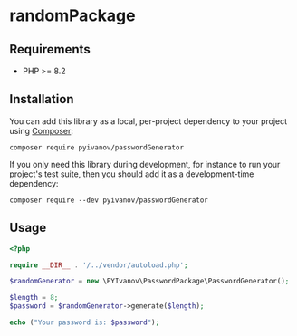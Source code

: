 # randomPackage

## Requirements
* PHP >= 8.2

## Installation

You can add this library as a local, per-project dependency to your project using [Composer](https://getcomposer.org/):

    composer require pyivanov/passwordGenerator

If you only need this library during development, for instance to run your project's test suite, then you should add it as a development-time dependency:

    composer require --dev pyivanov/passwordGenerator

## Usage

```php
<?php

require __DIR__ . '/../vendor/autoload.php';

$randomGenerator = new \PYIvanov\PasswordPackage\PasswordGenerator();

$length = 8;
$password = $randomGenerator->generate($length);

echo ("Your password is: $password");

```